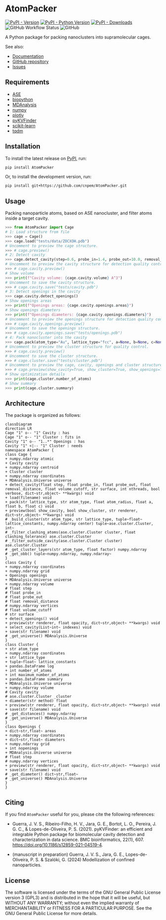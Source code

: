# AtomPacker

[![PyPI - Version](https://img.shields.io/pypi/v/AtomPacker)](https://pypi.org/project/AtomPacker/)
[![PyPI - Python Version](https://img.shields.io/pypi/pyversions/AtomPacker)](https://pypi.org/project/AtomPacker/)
[![PyPI - Downloads](https://img.shields.io/pypi/dm/AtomPacker)](https://pypi.org/project/AtomPacker/)
![GitHub Workflow Status](https://img.shields.io/github/actions/workflow/status/cnpem/AtomPacker/testing.yml?label=testing)
![GitHub](https://img.shields.io/github/license/cnpem/AtomPacker)

A Python package for packing nanoclusters into supramolecular cages.

See also:

- [Documentation](https://cnpem.github.io/AtomPacker/)
- [GitHub repository](https://github.com/cnpem/AtomPacker/)
- [Issues](https://github.com/cnpem/AtomPacker/issues)

## Requirements

- [ASE](https://pypi.org/project/ase)
- [biopython](https://pypi.org/project/biopython)
- [MDAnalysis](https://pypi.org/project/MDAnalysis)
- [numpy](https://pypi.org/project/numpy)
- [plotly](https://pypi.org/project/plotly)
- [pyKVFinder](https://pypi.org/project/pyKVFinder)
- [scikit-learn](https://pypi.org/project/scikit-learn)
- [tqdm](https://pypi.org/project/tqdm)

## Installation

To install the latest release on [PyPI](https://pypi.org/project/AtomPacker/), run:

```bash
pip install AtomPacker
```

Or, to install the development version, run:

```bash
pip install git+https://github.com/cnpem/AtomPacker.git
```

## Usage

Packing nanoparticle atoms, based on ASE nanocluster, and filter atoms inside a target cavity.

```python
>>> from AtomPacker import Cage
# 1: Load structure from file
>>> cage = Cage()
>>> cage.load("tests/data/ZOCXOH.pdb")
# Uncomment to preview the cage structure.
>>> # cage.preview()
# 2: Detect cavity
>>> cage.detect_cavity(step=0.6, probe_in=1.4, probe_out=10.0, removal_distance=1.0, volume_cutoff=5.0)
# Uncomment to preview the cavity structure for detection quality control.
>>> # cage.cavity.preview()
# Show volume
>>> print(f"Cavity volume: {cage.cavity.volume} A^3")
# Uncomment to save the cavity structure.
>>> # cage.cavity.save("tests/cavity.pdb")
# 3: Detect openings in the cavity
>>> cage.cavity.detect_openings()
# Show openings areas
>>> print(f"Openings areas: {cage.cavity.openings.areas}")
# Show openings diameters
>>> print(f"Openings diameters: {cage.cavity.openings.diameters}")
# Uncomment to preview the openings structure for detection quality control.
>>> # cage.cavity.openings.preview()
# Uncomment to save the openings structure.
>>> # cage.cavity.openings.save("tests/openings.pdb")
# 4: Pack nanocluster into the cavity
>>> cage.pack(atom_type="Au", lattice_type="fcc", a=None, b=None, c=None)
# Uncomment to preview the cluster structure for quality control.
>>> # cage.cavity.preview()
# Uncomment to save the cluster structure.
>>> # cage.cluster.save("tests/cluster.pdb")
# Uncomment to preview the cage, cavity, openings and cluster structures.
>>> # cage.preview(show_cavity=True, show_cluster=True, show_openings=True)
# Show optimization details
>>> print(cage.cluster.number_of_atoms)
# Show summary
>>> print(cage.cluster.summary)
```

## Architecture

The package is organized as follows:

```mermaid
classDiagram
direction LR
Cage "1" o-- "1" Cavity : has
Cage "1" o-- "1" Cluster : fits in
Cavity "1" o-- "1..*" Openings : has
Cavity "1" <|-- "1" Cluster : needs
namespace AtomPacker {
class Cage {
+ numpy.ndarray atomic
+ Cavity cavity
+ numpy.ndarray centroid
+ Cluster cluster
+ numpy.ndarray coordinates
+ MDAnalysis.Universe universe
+ detect_cavity(float step, float probe_in, float probe_out, float removal_distance, float volume_cutoff, str surface, int nthreads, bool verbose, dict~str,object~ **kwargs) void
+ load(filename) void
+ pack(str lattice_type, str atom_type, float atom_radius, float a, float b, float c) void
+ preview(bool show_cavity, bool show_cluster, str renderer, dict~str,object~ **kwargs) void
# _build_cluster(str atom_type, str lattice_type, tuple~float~ lattice_constants, numpy.ndarray center) tuple~ase.cluster.Cluster, int~
# _filter_clashing_atoms(ase.cluster.Cluster cluster, float clashing_tolerance) ase.cluster.Cluster
# _filter_outside_cavity(ase.cluster.Cluster cluster) ase.cluster.Cluster
# _get_cluster_layers(str atom_type, float factor) numpy.ndarray
# _get_obb() tuple~numpy.ndarray, numpy.ndarray~
}
class Cavity {
+ numpy.ndarray coordinates
+ numpy.ndarray grid
+ Openings openings
+ MDAnalysis.Universe universe
+ numpy.ndarray volume
# float step
# float probe_in
# float probe_out
# float removal_distance
# numpy.ndarray vertices
# float volume_cutoff
# str surface
+ detect_openings() void
+ preview(str renderer, float opacity, dict~str,object~ **kwargs) void
+ select_cavity(List~int~ indexes) void
+ save(str filename) void
# _get_universe() MDAnalysis.Universe
}
class Cluster {
+ str atom_type
+ numpy.ndarray coordinates
+ str lattice_type
+ tuple~float~ lattice_constants
+ pandas.DataFrame log
+ int number_of_atoms
+ int maximum_number_of_atoms
+ pandas.DataFrame summary
+ MDAnalysis.Universe universe
+ numpy.ndarray volume
# Cavity cavity
# ase.cluster.Cluster _cluster
+ diameter(str method) float
+ preview(str renderer, float opacity, dict~str,object~ **kwargs) void
+ save(str filename) void
# _get_distances() numpy.ndarray
# _get_universe() MDAnalysis.Universe  
}
class Openings {
+ dict~str,float~ areas
+ numpy.ndarray coordinates
+ dict~str,float~ diameters
+ numpy.ndarray grid
+ int nopenings
+ MDAnalysis.Universe universe
# float step
# numpy.ndarray vertices
+ preview(str renderer, float opacity, dict~str,object~ **kwargs) void
+ save(str filename) void
# _get_diameter() dict~str,float~
# _get_universe() MDAnalysis.Universe
}
}
```

## Citing

If you find `AtomPacker` useful for you, please cite the following references:

- Guerra, J. V. S., Ribeiro-Filho, H. V., Jara, G. E., Bortot, L. O., Pereira, J. G. C., & Lopes-de-Oliveira, P. S. (2021). pyKVFinder: an efficient and integrable Python package for biomolecular cavity detection and characterization in data science. BMC bioinformatics, 22(1), 607. https://doi.org/10.1186/s12859-021-04519-4.

- (manuscript in preparation) Guerra, J. V. S., Jara, G. E., Lopes-de-Oliveira, P. S. & Szalóki, G. (2024) Modellization of confined nanoparticles.

## License

The software is licensed under the terms of the GNU General Public License version 3 (GPL3) and is distributed in the hope that it will be useful, but WITHOUT ANY WARRANTY; without even the implied warranty of MERCHANTABILITY or FITNESS FOR A PARTICULAR PURPOSE. See the GNU General Public License for more details.
